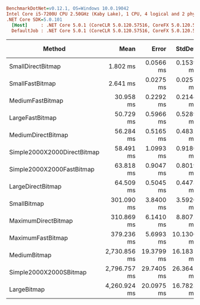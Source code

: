 ``` ini

BenchmarkDotNet=v0.12.1, OS=Windows 10.0.19042
Intel Core i5-7200U CPU 2.50GHz (Kaby Lake), 1 CPU, 4 logical and 2 physical cores
.NET Core SDK=5.0.101
  [Host]     : .NET Core 5.0.1 (CoreCLR 5.0.120.57516, CoreFX 5.0.120.57516), X64 RyuJIT
  DefaultJob : .NET Core 5.0.1 (CoreCLR 5.0.120.57516, CoreFX 5.0.120.57516), X64 RyuJIT


```
|                      Method |         Mean |      Error |     StdDev |       Median | Rank | Gen 0 | Gen 1 | Gen 2 | Allocated |
|---------------------------- |-------------:|-----------:|-----------:|-------------:|-----:|------:|------:|------:|----------:|
|           SmallDirectBitmap |     1.802 ms |  0.0566 ms |  0.1539 ms |     1.734 ms |    1 |     - |     - |     - |         - |
|             SmallFastBitmap |     2.641 ms |  0.0275 ms |  0.0257 ms |     2.631 ms |    2 |     - |     - |     - |     112 B |
|            MediumFastBitmap |    30.958 ms |  0.2292 ms |  0.2144 ms |    30.952 ms |    3 |     - |     - |     - |     112 B |
|             LargeFastBitmap |    50.729 ms |  0.5966 ms |  0.5289 ms |    50.628 ms |    4 |     - |     - |     - |    1054 B |
|          MediumDirectBitmap |    56.284 ms |  0.5165 ms |  0.4832 ms |    56.428 ms |    5 |     - |     - |     - |         - |
| Simple2000X2000DirectBitmap |    58.491 ms |  1.0993 ms |  0.9180 ms |    58.239 ms |    6 |     - |     - |     - |      81 B |
|   Simple2000X2000FastBitmap |    63.818 ms |  0.9047 ms |  0.8019 ms |    63.639 ms |    7 |     - |     - |     - |    1367 B |
|           LargeDirectBitmap |    64.509 ms |  0.5045 ms |  0.4473 ms |    64.421 ms |    7 |     - |     - |     - |         - |
|                 SmallBitmap |   301.090 ms |  3.8400 ms |  3.5920 ms |   300.170 ms |    8 |     - |     - |     - |     668 B |
|         MaximumDirectBitmap |   310.869 ms |  6.1410 ms |  8.8072 ms |   308.527 ms |    9 |     - |     - |     - |     152 B |
|           MaximumFastBitmap |   379.236 ms |  5.6993 ms | 10.1306 ms |   378.522 ms |   10 |     - |     - |     - |     112 B |
|                MediumBitmap | 2,730.856 ms | 19.3799 ms | 16.1831 ms | 2,726.563 ms |   11 |     - |     - |     - |    1240 B |
|      Simple2000X2000SBitmap | 2,796.757 ms | 29.7405 ms | 26.3642 ms | 2,784.811 ms |   12 |     - |     - |     - |         - |
|                 LargeBitmap | 4,260.924 ms | 20.0975 ms | 16.7823 ms | 4,263.184 ms |   13 |     - |     - |     - |    5528 B |
